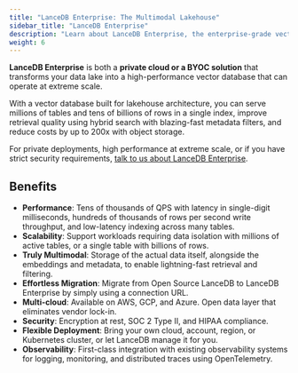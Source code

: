 ```yaml
---
title: "LanceDB Enterprise: The Multimodal Lakehouse"
sidebar_title: "LanceDB Enterprise"
description: "Learn about LanceDB Enterprise, the enterprise-grade vector database solution. Includes features, benefits, and deployment options for production environments."
weight: 6
---
```


**LanceDB Enterprise** is both a **private cloud or a BYOC solution** that transforms your data lake into a high-performance vector database that can operate at extreme scale.

With a vector database built for lakehouse architecture, you can serve millions of tables and tens of billions of rows in a single index, improve retrieval quality using hybrid search with blazing-fast metadata filters, and reduce costs by up to 200x with object storage.

For private deployments, high performance at extreme scale, or if you have strict security requirements, [talk to us about LanceDB Enterprise](mailto:contact@lancedb.com).

## Benefits

- **Performance**: Tens of thousands of QPS with latency in single-digit milliseconds,
  hundreds of thousands of rows per second write throughput, and low-latency indexing across many tables.
- **Scalability**: Support workloads requiring data isolation with millions of active tables, or
  a single table with billions of rows.
- **Truly Multimodal**: Storage of the actual data itself, alongside the embeddings and metadata, to
  enable lightning-fast retrieval and filtering.
- **Effortless Migration**: Migrate from Open Source LanceDB to LanceDB Enterprise
  by simply using a connection URL.
- **Multi-cloud**: Available on AWS, GCP, and Azure. Open data layer that eliminates vendor lock-in.
- **Security**: Encryption at rest, SOC 2 Type II, and HIPAA compliance.
- **Flexible Deployment**: Bring your own cloud, account, region, or Kubernetes cluster, or let LanceDB manage it for you.
- **Observability**: First-class integration with existing observability systems for logging, monitoring, and distributed traces using OpenTelemetry.
